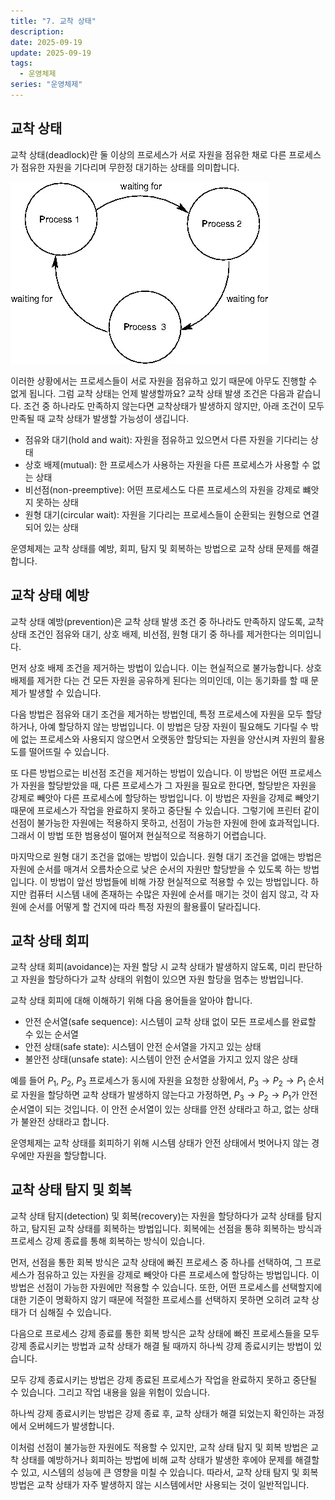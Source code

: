 ```yaml
---
title: "7. 교착 상태"
description:
date: 2025-09-19
update: 2025-09-19
tags:
  - 운영체제
series: "운영체제"
---
```


## 교착 상태

교착 상태(deadlock)란 둘 이상의 프로세스가 서로 자원을 점유한 채로 다른 프로세스가 점유한 자원을 기다리며 무한정 대기하는 상태를 의미합니다.

![](img.png)

이러한 상황에서는 프로세스들이 서로 자원을 점유하고 있기 때문에 아무도 진행할 수 없게 됩니다.
그럼 교착 상태는 언제 발생할까요?
교착 상태 발생 조건은 다음과 같습니다.
조건 중 하나라도 만족하지 않는다면 교착상태가 발생하지 않지만,
아래 조건이 모두 만족될 때 교착 상태가 발생할 가능성이 생깁니다.
 
- 점유와 대기(hold and wait): 자원을 점유하고 있으면서 다른 자원을 기다리는 상태
- 상호 배제(mutual): 한 프로세스가 사용하는 자원을 다른 프로세스가 사용할 수 없는 상태
- 비선점(non-preemptive): 어떤 프로세스도 다른 프로세스의 자원을 강제로 뺴앗지 못하는 상태
- 원형 대기(circular wait): 자원을 기다리는 프로세스들이 순환되는 원형으로 연결되어 있는 상태

운영체제는 교착 상태를 예방, 회피, 탐지 및 회복하는 방법으로 교착 상태 문제를 해결합니다.

## 교착 상태 예방

교착 상태 예방(prevention)은 교착 상태 발생 조건 중 하나라도 만족하지 않도록,
교착 상태 조건인 점유와 대기, 상호 배제, 비선점, 원형 대기 중 하나를 제거한다는 의미입니다.

먼저 상호 배제 조건을 제거하는 방법이 있습니다.
이는 현실적으로 불가능합니다.
상호 배제를 제거한 다는 건 모든 자원을 공유하게 된다는 의미인데,
이는 동기화를 할 때 문제가 발생할 수 있습니다.

다음 방법은 점유와 대기 조건을 제거하는 방법인데,
특정 프로세스에 자원을 모두 할당하거나,
아예 할당하지 않는 방법입니다.
이 방법은 당장 자원이 필요해도 기다릴 수 밖에 없는 프로세스와 
사용되지 않으면서 오랫동안 할당되는 자원을 양산시켜
자원의 활용도를 떨어뜨릴 수 있습니다.

또 다른 방법으로는 비선점 조건을 제거하는 방법이 있습니다.
이 방법은 어떤 프로세스가 자원을 할당받았을 때,
다른 프로세스가 그 자원을 필요로 한다면,
할당받은 자원을 강제로 빼앗아 다른 프로세스에 할당하는 방법입니다.
이 방법은 자원을 강제로 빼앗기 때문에
프로세스가 작업을 완료하지 못하고 중단될 수 있습니다.
그렇기에 프린터 같이 선점이 불가능한 자원에는 적용하지 못하고,
선점이 가능한 자원에 한에 효과적입니다.
그래서 이 방법 또한 범용성이 떨어져 현실적으로 적용하기 어렵습니다.

마지막으로 원형 대기 조건을 없애는 방법이 있습니다.
원형 대기 조건을 없애는 방법은 자원에 순서를 매겨서
오름차순으로 낮은 순서의 자원만 할당받을 수 있도록 하는 방법입니다.
이 방법이 앞선 방법들에 비해 가장 현실적으로 적용할 수 있는 방법입니다.
하지만 컴퓨터 시스템 내에 존재하는 수많은 자원에 순서를 매기는 것이 쉽지 않고,
각 자원에 순서를 어떻게 할 건지에 따라 특정 자원의 활용률이 달라집니다.

## 교착 상태 회피

교착 상태 회피(avoidance)는 자원 할당 시 교착 상태가 발생하지 않도록,
미리 판단하고 자원을 할당하다가 교착 상태의 위험이 있으면 자원 할당을 멈추는 방법입니다.

교착 상태 회피에 대해 이해하기 위해 다음 용어들을 알아야 합니다.

- 안전 순서열(safe sequence): 시스템이 교착 상태 없이 모든 프로세스를 완료할 수 있는 순서열
- 안전 상태(safe state): 시스템이 안전 순서열을 가지고 있는 상태
- 불안전 상태(unsafe state): 시스템이 안전 순서열을 가지고 있지 않은 상태

예를 들어 $P_1$, $P_2$, $P_3$ 프로세스가 동시에 자원을 요청한 상황에서,
$P_3 \to P_2 \to P_1$ 순서로 자원을 할당하면 교착 상태가 발생하지 않는다고 가정하면,
$P_3 \to P_2 \to P_1$가 안전 순서열이 되는 것입니다.
이 안전 순서열이 있는 상태를 안전 상태라고 하고, 없는 상태가 불완전 상태라고 합니다.

운영체제는 교착 상태를 회피하기 위해 시스템 상태가 안전 상태에서 벗어나지 않는 경우에만 자원을 할당합니다.

## 교착 상태 탐지 및 회복

교착 상태 탐지(detection) 및 회복(recovery)는 자원을 할당하다가 교착 상태를 탐지하고,
탐지된 교착 상태를 회복하는 방법입니다.
회복에는 선점을 통햐 회복하는 방식과 프로세스 강제 종료를 통해 회복하는 방식이 있습니다.

먼저, 선점을 통한 회복 방식은 교착 상태에 빠진 프로세스 중 하나를 선택하여,
그 프로세스가 점유하고 있는 자원을 강제로 빼앗아 다른 프로세스에 할당하는 방법입니다.
이 방법은 선점이 가능한 자원에만 적용할 수 있습니다.
또한, 어떤 프로세스를 선택할지에 대한 기준이 명확하지 않기 때문에
적절한 프로세스를 선택하지 못하면 오히려 교착 상태가 더 심해질 수 있습니다.

다음으로 프로세스 강제 종료를 통한 회복 방식은 
교착 상태에 빠진 프로세스들을 모두 강제 종료시키는 방법과
교착 상태가 해결 될 때까지 하나씩 강제 종료시키는 방법이 있습니다.

모두 강제 종료시키는 방법은 강제 종료된 프로세스가 작업을 완료하지 못하고 중단될 수 있습니다.
그리고 작업 내용을 잃을 위험이 있습니다.

하나씩 강제 종료시키는 방법은 강제 종료 후,
교착 상태가 해결 되었는지 확인하는 과정에서 오버헤드가 발생합니다.

이처럼 선점이 불가능한 자원에도 적용할 수 있지만,
교착 상태 탐지 및 회복 방법은 교착 상태를 예방하거나 회피하는 방법에 비해
교착 상태가 발생한 후에야 문제를 해결할 수 있고,
시스템의 성능에 큰 영향을 미칠 수 있습니다.
따라서, 교착 상태 탐지 및 회복 방법은 교착 상태가 자주 발생하지 않는 시스템에서만 사용되는 것이 일반적입니다.